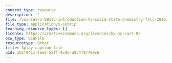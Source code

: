 ```yaml
---
content_type: resource
description: ''
file: /courses/3-091sc-introduction-to-solid-state-chemistry-fall-2010/162f9411fee258ff9c86a934f87709c6_RikovZJdUmg.vtt
file_type: application/x-subrip
learning_resource_types: []
license: https://creativecommons.org/licenses/by-nc-sa/4.0/
ocw_type: OCWFile
resourcetype: Other
title: 3play caption file
uid: 162f9411-fee2-58ff-9c86-a934f87709c6
---
```

